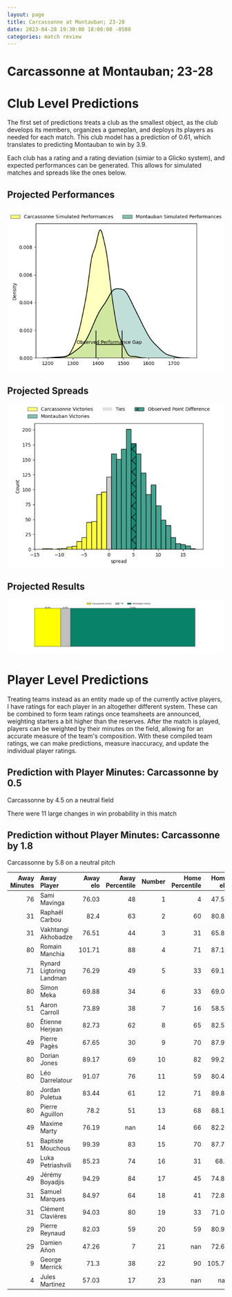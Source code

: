```yaml
---  
layout: page  
title: Carcassonne at Montauban; 23-28  
date: 2023-04-28 19:30:00 18:00:00 -0500  
categories: match review  
---
```

# Carcassonne at Montauban; 23-28

# Club Level Predictions


The first set of predictions treats a club as the smallest object, as the club develops its members, organizes a gameplan, and deploys its players as needed for each match. This club model has a prediction of 0.61, which translates to predicting Montauban to win by 3.9.

Each club has a rating and a rating deviation (simiar to a Glicko system), and expected performances can be generated. This allows for simulated matches and spreads like the ones below.
## Projected Performances


![Projected Performances](plots/performances_2023-04-28-Montauban-Carcassonne.png)
## Projected Spreads


![Projected Spreads](plots/spreads_2023-04-28-Montauban-Carcassonne.png)
## Projected Results


![Projected Results](plots/resultbar_2023-04-28-Montauban-Carcassonne.png)
# Player Level Predictions


Treating teams instead as an entity made up of the currently active players, I have ratings for each player in an altogether different system. These can be combined to form team ratings once teamsheets are announced, weighting starters a bit higher than the reserves. After the match is played, players can be weighted by their minutes on the field, allowing for an accurate measure of the team's composition. With these compiled team ratings, we can make predictions, measure inaccuracy, and update the individual player ratings.
## Prediction with Player Minutes: Carcassonne by 0.5


Carcassonne by 4.5 on a neutral field

There were 11 large changes in win probability in this match
## Prediction without Player Minutes: Carcassonne by 1.8


Carcassonne by 5.8 on a neutral pitch



|   Away Minutes | Away Player              |   Away elo |   Away Percentile |   Number |   Home Percentile |   Home elo | Home Player        |   Home Minutes |
|---------------:|:-------------------------|-----------:|------------------:|---------:|------------------:|-----------:|:-------------------|---------------:|
|             76 | Sami Mavinga             |      76.03 |                48 |        1 |                 4 |      47.59 | Lucas Seyrolle     |             49 |
|             31 | Raphaël Carbou           |      82.4  |                63 |        2 |                60 |      80.84 | Cyril Deligny      |             20 |
|             31 | Vakhtangi Akhobadze      |      76.51 |                44 |        3 |                31 |      65.88 | Tietie Tuimauga    |             40 |
|             80 | Romain Manchia           |     101.71 |                88 |        4 |                71 |      87.18 | Dimitri Vaotoa     |             49 |
|             71 | Rynard Ligtoring Landman |      76.29 |                49 |        5 |                33 |      69.19 | Alexandre Manukula |             57 |
|             80 | Simon Meka               |      69.88 |                34 |        6 |                33 |      69.09 | Tomas Lezana       |             80 |
|             51 | Aaron Carroll            |      73.89 |                38 |        7 |                16 |      58.55 | Frédéric Quercy    |             54 |
|             80 | Étienne Herjean          |      82.73 |                62 |        8 |                65 |      82.58 | Quentin Witt       |             80 |
|             49 | Pierre Pagès             |      67.65 |                30 |        9 |                70 |      87.99 | Shaun Venter       |             80 |
|             80 | Dorian Jones             |      89.17 |                69 |       10 |                82 |      99.21 | Jérôme Bosviel     |             80 |
|             80 | Léo Darrelatour          |      91.07 |                76 |       11 |                59 |      80.49 | Bastien Guillemin  |             80 |
|             80 | Jordan Puletua           |      83.44 |                61 |       12 |                71 |      89.89 | Sevenaia Galala    |             58 |
|             80 | Pierre Aguillon          |      78.2  |                51 |       13 |                68 |      88.14 | Josua Vici         |             80 |
|             49 | Maxime Marty             |      76.19 |               nan |       14 |                66 |      82.28 | Semesa Rokoduguni  |             80 |
|             51 | Baptiste Mouchous        |      99.39 |                83 |       15 |                70 |      87.76 | Segundo Tuculet    |             80 |
|             49 | Luka Petriashvili        |      85.23 |                74 |       16 |                31 |      68.3  | Kevin Firmin       |             60 |
|             49 | Jérémy Boyadjis          |      94.29 |                84 |       17 |                45 |      74.86 | Mirian Burduli     |             40 |
|             31 | Samuel Marques           |      84.97 |                64 |       18 |                41 |      72.87 | Tjiuee Uanivi      |             31 |
|             31 | Clément Clavières        |      94.03 |                80 |       19 |                33 |      71.03 | Malino Vanai       |             31 |
|             29 | Pierre Reynaud           |      82.03 |                59 |       20 |                59 |      80.99 | Otar Giorgadze     |             26 |
|             29 | Damien Añon              |      47.26 |                 7 |       21 |               nan |      72.63 | Maselino Paulino   |             23 |
|              9 | George Merrick           |      71.3  |                38 |       22 |                90 |     105.71 | Maxime Mathy       |             22 |
|              4 | Jules Martinez           |      57.03 |                17 |       23 |               nan |     nan    | nan                |            nan |

